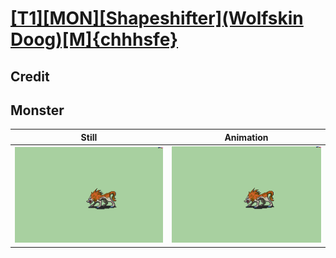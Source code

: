# [\[T1\]\[MON\]\[Shapeshifter\]\(Wolfskin Doog\)\[M\]{chhhsfe}](../)

## Credit


	
## Monster

| Still | Animation |
| :---: | :-------: |
| ![Monster still](./Monster_000.png) | ![Monster animation](./Monster.gif) |
